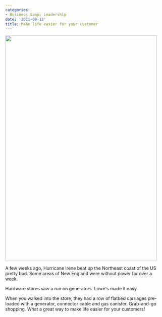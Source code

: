 ```yaml
---
categories:
- Business &amp; Leadership
date: '2011-09-12'
title: Make life easier for your customer
---
```


<img src="https://gomakethings.com/wp-content/uploads/2011/09/Generator1.jpg" alt="" title="Generator" width="480" height="716" class="aligncenter size-full wp-image-1307" />

A few weeks ago, Hurricane Irene beat up the Northeast coast of the US pretty bad. Some areas of New England were without power for over a week.

Hardware stores saw a run on generators. Lowe's made it easy.

When you walked into the store, they had a row of flatbed carriages pre-loaded with a generator, connector cable and gas canister. Grab-and-go shopping. What a great way to make life easier for your customers!
